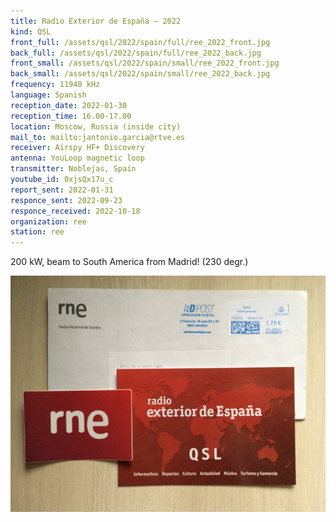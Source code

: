 ```yaml
---
title: Radio Exterior de España — 2022
kind: QSL
front_full: /assets/qsl/2022/spain/full/ree_2022_front.jpg
back_full: /assets/qsl/2022/spain/full/ree_2022_back.jpg
front_small: /assets/qsl/2022/spain/small/ree_2022_front.jpg
back_small: /assets/qsl/2022/spain/small/ree_2022_back.jpg
frequency: 11940 kHz
language: Spanish
reception_date: 2022-01-30
reception_time: 16.00-17.00
location: Moscow, Russia (inside city)
mail_to: mailto:jantonio.garcia@rtve.es
receiver: Airspy HF+ Discovery
antenna: YouLoop magnetic loop
transmitter: Noblejas, Spain
youtube_id: 0xjsQx17u_c
report_sent: 2022-01-31
responce_sent: 2022-09-23
responce_received: 2022-10-18
organization: ree
station: ree
---
```


200 kW, beam to South America from Madrid! (230 degr.)

<a href="/assets/qsl/2022/spain/full/ree_2022_letter.jpg">
<img src="/assets/qsl/2022/spain/small/ree_2022_letter.jpg"/>
</a>
